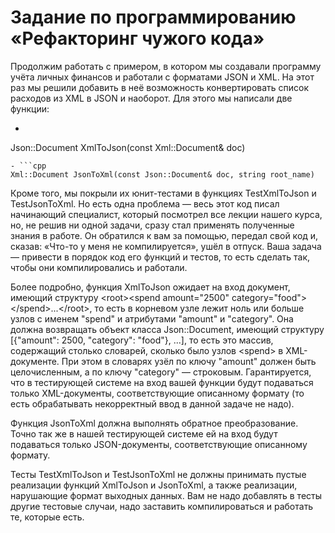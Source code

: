 # Задание по программированию «Рефакторинг чужого кода»

Продолжим работать с примером, в котором мы создавали программу учёта личных финансов и работали с форматами JSON и XML. На этот раз мы решили добавить в неё возможность конвертировать список расходов из XML в JSON и наоборот. Для этого мы написали две функции: 
- ```cpp
Json::Document XmlToJson(const Xml::Document& doc)
```
- ```cpp
Xml::Document JsonToXml(const Json::Document& doc, string root_name)
```

Кроме того, мы покрыли их юнит-тестами в функциях TestXmlToJson и TestJsonToXml. Но есть одна проблема — весь этот код писал начинающий специалист, который посмотрел все лекции нашего курса, но, не решив ни одной задачи, сразу стал применять полученные знания в работе. Он обратился к вам за помощью, передал свой код и, сказав: «Что-то у меня не компилируется», ушёл в отпуск. Ваша задача — привести в порядок код его функций и тестов, то есть сделать так, чтобы они компилировались и работали.

Более подробно, функция XmlToJson ожидает на вход документ, имеющий структуру \<root\>\<spend amount="2500" category="food"\>\</spend\>...\</root\>, то есть в корневом узле лежит ноль или больше узлов с именем "spend" и атрибутами "amount" и "category". Она должна возвращать объект класса Json::Document, имеющий структуру \[{"amount": 2500, "category": "food"}, ...\], то есть это массив, содержащий столько словарей, сколько было узлов \<spend\> в XML-документе. При этом в словарях узёл по ключу "amount" должен быть целочисленным, а по ключу "category" — строковым. Гарантируется, что в тестирующей системе на вход вашей функции будут подаваться только XML-документы, соответствующие описанному формату (то есть обрабатывать некорректный ввод в данной задаче не надо).

Функция JsonToXml должна выполнять обратное преобразование. Точно так же в нашей тестирующей системе ей на вход будут подаваться только JSON-документы, соответствующие описанному формату.

Тесты TestXmlToJson и TestJsonToXml не должны принимать пустые реализации функций XmlToJson и JsonToXml, а также реализации, нарушающие формат выходных данных. Вам не надо добавлять в тесты другие тестовые случаи, надо заставить компилироваться и работать те, которые есть.
